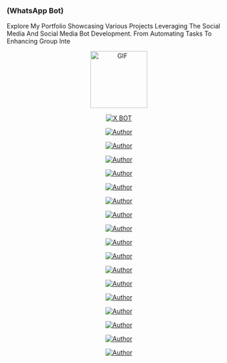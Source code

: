 ### (WhatsApp Bot)

Explore My Portfolio Showcasing Various Projects Leveraging The Social Media And Social Media Bot Development. From Automating Tasks To Enhancing Group Inte

<p align="center">
<img src="https://d.top4top.io/p_1837luigd0.gif" alt="GIF" width="128" height="128"/>
</p>
<p align="center">
<a href="#"><img title="X BOT" src="https://img.shields.io/badge/Dark-Bot-blue?colorA=%23ff0000&colorB=%23017e40&style=for-the-badge"></a>
</p>
<p align="center">
<a href="https://github.com/MEHAJIBSHA"><img title="Author" src="https://img.shields.io/badge/Author-MrDevils-orange.svg?style=for-the-badge&logo=github"></a>
</p>

<p align="center">
<a href="https://github.com/techgod143/Wizard-MD"><img title="Author" src="https://img.shields.io/badge/Author-MrDevils 1-orange.svg?style=for-the-badge&logo=github"></a>
</p>
</p>
<p align="center">
<a href="https://github.com/techgod143/X-Asena"><img title="Author" src="https://img.shields.io/badge/Author-MrDevils 2-orange.svg?style=for-the-badge&logo=github"></a>
</p>
<p align="center">
<a href="https://github.com/techgod143/NTEEJ-MD"><img title="Author" src="https://img.shields.io/badge/Author-MrDevils 3-orange.svg?style=for-the-badge&logo=github"></a>
</p>
</p>
<p align="center">
<a href="https://github.com/techgod143/raganork-md"><img title="Author" src="https://img.shields.io/badge/Author-MrDevils 4-orange.svg?style=for-the-badge&logo=github"></a>
</p>
<p align="center">
<a href="https://github.com/isuruwa/WA-BOT"><img title="Author" src="https://img.shields.io/badge/Author-MrDevils 5-orange.svg?style=for-the-badge&logo=github"></a>
</p>
<p align="center">
<a href="https://github.com/mruniquehacker/Knightbot-MD"><img title="Author" src="https://img.shields.io/badge/Author-MrDevils 6-orange.svg?style=for-the-badge&logo=github"></a>
</p>
<p align="center">
<a href="https://github.com/RAVANA-SL/Termux-whatsappbot"><img title="Author" src="https://img.shields.io/badge/Author-MrDevils 7-orange.svg?style=for-the-badge&logo=github"></a>
</p>
<p align="center">
<a href="https://github.com/ZakiGans/termux-whatsapp-bot"><img title="Author" src="https://img.shields.io/badge/Author-MrDevils 8-orange.svg?style=for-the-badge&logo=github"></a>
<p align="center">
<a href="https://github.com/Nurutomo/wabot-aq"><img title="Author" src="https://img.shields.io/badge/Author-MrDevils 9-orange.svg?style=for-the-badge&logo=github"></a>
</p>
<p align="center">
<a href="https://github.com/MRSHABAN40/SHABAN-MD-V5"><img title="Author" src="https://img.shields.io/badge/Author-MrDevils 10-orange.svg?style=for-the-badge&logo=github"></a>
<p align="center">
<a href="https://github.com/ibrahimadams254/BWM-XMD-QUANTUM-"><img title="Author" src="https://img.shields.io/badge/Author-MrDevils 11-orange.svg?style=for-the-badge&logo=github"></a>
</p>
<p align="center">
<a href="https://github.com/Tohidkhan6332/TOHID_MD"><img title="Author" src="https://img.shields.io/badge/Author-MrDevils 12-orange.svg?style=for-the-badge&logo=github"></a>
<p align="center">
<a href="https://github.com/VimuwaTik/Bos-Whatsapp-bot"><img title="Author" src="https://img.shields.io/badge/Author-MrDevils 13-orange.svg?style=for-the-badge&logo=github"></a>
</p>
<p align="center">
<a href="https://github.com/Ayush-Goyal-coding/Whatsapp-Movie-Bot"><img title="Author" src="https://img.shields.io/badge/Author-MrDevils 14-orange.svg?style=for-the-badge&logo=github"></a>
<p align="center">
<a href="https://github.com/DARKSILENCE04/DARK-SILENCE-MD"><img title="Author" src="https://img.shields.io/badge/Author-MrDevils 15-orange.svg?style=for-the-badge&logo=github"></a>
<p align="center">
<a href="https://github.com/NaCkS-ai/Sung-Suho-MD"><img title="Author" src="https://img.shields.io/badge/Author-MrDevils 16-orange.svg?style=for-the-badge&logo=github"></a>

